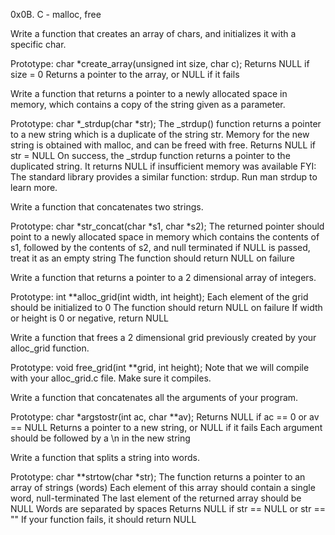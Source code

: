 0x0B. C - malloc, free

Write a function that creates an array of chars, and initializes it with a specific char.

Prototype: char *create_array(unsigned int size, char c);
Returns NULL if size = 0
Returns a pointer to the array, or NULL if it fails

Write a function that returns a pointer to a newly allocated space in memory, which contains a copy of the string given as a parameter.

Prototype: char *_strdup(char *str);
The _strdup() function returns a pointer to a new string which is a duplicate of the string str. Memory for the new string is obtained with malloc, and can be freed with free.
Returns NULL if str = NULL
On success, the _strdup function returns a pointer to the duplicated string. It returns NULL if insufficient memory was available
FYI: The standard library provides a similar function: strdup. Run man strdup to learn more.


Write a function that concatenates two strings.

Prototype: char *str_concat(char *s1, char *s2);
The returned pointer should point to a newly allocated space in memory which contains the contents of s1, followed by the contents of s2, and null terminated
if NULL is passed, treat it as an empty string
The function should return NULL on failure

Write a function that returns a pointer to a 2 dimensional array of integers.

Prototype: int **alloc_grid(int width, int height);
Each element of the grid should be initialized to 0
The function should return NULL on failure
If width or height is 0 or negative, return NULL

Write a function that frees a 2 dimensional grid previously created by your alloc_grid function.

Prototype: void free_grid(int **grid, int height);
Note that we will compile with your alloc_grid.c file. Make sure it compiles.

Write a function that concatenates all the arguments of your program.

Prototype: char *argstostr(int ac, char **av);
Returns NULL if ac == 0 or av == NULL
Returns a pointer to a new string, or NULL if it fails
Each argument should be followed by a \n in the new string

Write a function that splits a string into words.

Prototype: char **strtow(char *str);
The function returns a pointer to an array of strings (words)
Each element of this array should contain a single word, null-terminated
The last element of the returned array should be NULL
Words are separated by spaces
Returns NULL if str == NULL or str == ""
If your function fails, it should return NULL
